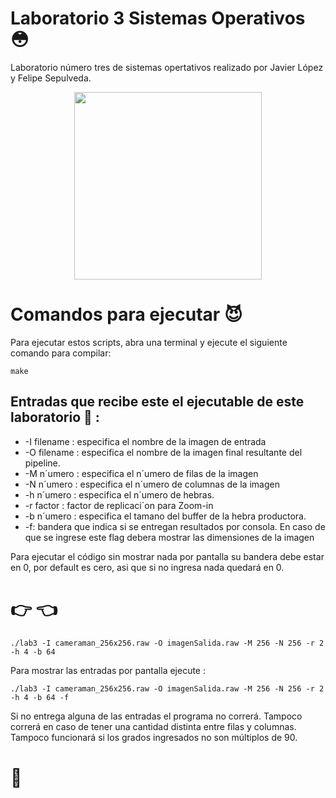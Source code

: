 # Laboratorio 3 Sistemas Operativos 😳
Laboratorio número tres de sistemas opertativos realizado por Javier López y Felipe Sepulveda.
<p align="center"><a target="_blank"><img src="https://upload.wikimedia.org/wikipedia/commons/3/35/The_C_Programming_Language_logo.svg" width="300"></a></p>

# Comandos para ejecutar 😈
Para ejecutar estos scripts, abra una terminal y ejecute el siguiente comando para compilar:

`make`

## Entradas que recibe este el ejecutable de este laboratorio 🥵 : 
* -I filename : especifica el nombre de la imagen de entrada
* -O filename : especifica el nombre de la imagen final resultante del pipeline.
* -M n´umero : especifica el n´umero de filas de la imagen
* -N n´umero : especifica el n´umero de columnas de la imagen
* -h n´umero : especifica el n´umero de hebras.
* -r factor : factor de replicaci´on para Zoom-in
* -b n´umero : especifica el tamano del buffer de la hebra productora.
* -f: bandera que indica si se entregan resultados por consola. En caso de que se ingrese este flag debera mostrar las dimensiones de la imagen

Para ejecutar el código sin mostrar nada por pantalla su bandera debe estar en 0, por default es cero, asi que si no ingresa nada quedará en 0.
# 👉  👈

`./lab3 -I cameraman_256x256.raw -O imagenSalida.raw -M 256 -N 256 -r 2 -h 4 -b 64` 

Para mostrar las entradas por pantalla ejecute  :  

`./lab3 -I cameraman_256x256.raw -O imagenSalida.raw -M 256 -N 256 -r 2 -h 4 -b 64 -f`

Si no entrega alguna de las entradas el programa no correrá. Tampoco correrá en caso de tener una cantidad distinta entre filas y columnas. Tampoco funcionará si los grados ingresados no son múltiplos de 90. 
# 🤡
